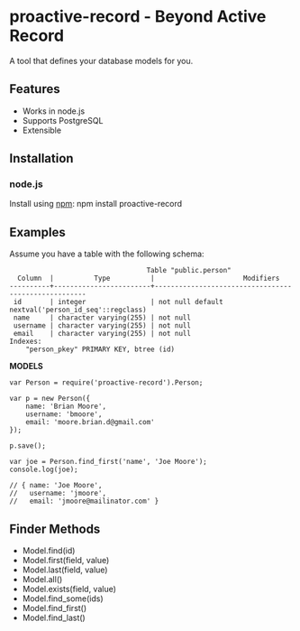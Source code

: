 # proactive-record - Beyond Active Record

A tool that defines your database models for you.

## Features

* Works in node.js
* Supports PostgreSQL
* Extensible

## Installation

### node.js

Install using [npm](http://npmjs.org/):
    npm install proactive-record

## Examples

Assume you have a table with the following schema:

                                      Table "public.person"
      Column  |          Type          |                      Modifiers                      
    ----------+------------------------+-----------------------------------------------------
     id       | integer                | not null default nextval('person_id_seq'::regclass)
     name     | character varying(255) | not null
     username | character varying(255) | not null
     email    | character varying(255) | not null
    Indexes:
        "person_pkey" PRIMARY KEY, btree (id)


**MODELS**

    var Person = require('proactive-record').Person;

    var p = new Person({
        name: 'Brian Moore',
        username: 'bmoore',
        email: 'moore.brian.d@gmail.com'
    });

    p.save();

    var joe = Person.find_first('name', 'Joe Moore');
    console.log(joe);

    // { name: 'Joe Moore',
    //   username: 'jmoore',
    //   email: 'jmoore@mailinator.com' }

## Finder Methods

* Model.find(id)
* Model.first(field, value)
* Model.last(field, value)
* Model.all()
* Model.exists(field, value)
* Model.find_some(ids)
* Model.find_first()
* Model.find_last()
